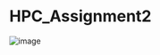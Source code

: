 # HPC_Assignment2
![image](https://user-images.githubusercontent.com/80448188/197018203-ebd83930-f9c1-42f0-877c-b55460f8d555.png)
